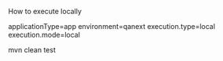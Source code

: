 How to execute locally

applicationType=app
environment=qanext
execution.type=local
execution.mode=local

mvn clean test




